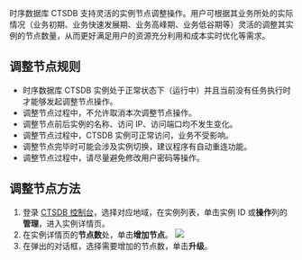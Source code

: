 时序数据库 CTSDB 支持灵活的实例节点调整操作。用户可根据其业务所处的实际情况（业务初期、业务快速发展期、业务高峰期、业务低谷期等）灵活的调整其实例的节点数量，从而更好满足用户的资源充分利用和成本实时优化等需求。

## 调整节点规则
- 时序数据库 CTSDB 实例处于正常状态下（运行中）并且当前没有任务执行时才能够发起调整节点操作。
- 调整节点过程中，不允许取消本次调整节点操作。
- 调整节点前后实例的名称、访问 IP、访问端口均不发生变化。
- 调整节点过程中，CTSDB 实例可正常访问，业务不受影响。
- 调整节点完毕时可能会涉及实例切换，建议程序有自动重连功能。
- 调整节点过程中，请尽量避免修改用户密码等操作。

## 调整节点方法
1. 登录 [CTSDB 控制台](https://console.cloud.tencent.com/ctsdb)，选择对应地域，在实例列表，单击实例 ID 或**操作**列的**管理**，进入实例详情页。
2. 在实例详情页的**节点数**处，单击**增加节点**。
![](https://main.qcloudimg.com/raw/6bca38c2fb0aa6e8e416692be0475c6f.png)
3. 在弹出的对话框，选择需要增加的节点数，单击**升级**。

